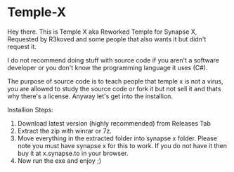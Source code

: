 # Temple-X
Hey there. This is Temple X aka Reworked Temple for Synapse X, Requested by R3koved and some people that also wants it but didn't request it.

I do not recommend doing stuff with source code if you aren't a software developer or you don't know the programming language it uses (C#).

The purpose of source code is to teach people that temple x is not a virus, you are allowed to study the source code or fork it but not sell it and thats why there's a license. Anyway let's get into the installion.

Installion Steps:
1. Download latest version (highly recommended) from Releases Tab
2. Extract the zip with winrar or 7z.
3. Move everything in the extracted folder into synapse x folder. Please note you must have synapse x for this to work. If you do not have it then buy it at x.synapse.to in your browser.
4. Now run the exe and enjoy ;)
